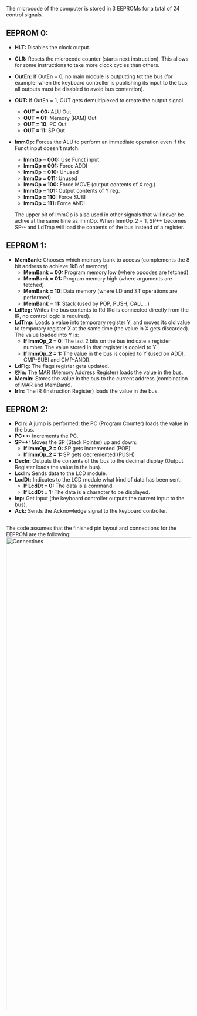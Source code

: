 The microcode of the computer is stored in 3 EEPROMs for a total of 24 control signals.

## EEPROM 0:
- **HLT:** Disables the clock output.
- **CLR:** Resets the microcode counter (starts next instruction). This allows for some instructions to take more clock cycles than others. 
- **OutEn:** If OutEn = 0, no main module is outputting tot the bus (for example: when the keyboard controller is publishing  its input to the bus, all outputs must be disabled to avoid bus contention).
- **OUT:** If OutEn = 1, OUT gets demultiplexed to create the output signal.
	- **OUT = 00:** ALU Out
	- **OUT = 01:** Memory (RAM) Out
	- **OUT = 10:** PC Out
	- **OUT = 11:** SP Out
- **ImmOp:** Forces the ALU to perform an immediate operation even if the Funct input doesn't match.
	- **ImmOp = 000:** Use Funct input
	- **ImmOp = 001:** Force ADDI
	- **ImmOp = 010:** Unused
	- **ImmOp = 011:** Unused
	- **ImmOp = 100:** Force MOVE (output contents of X reg.)
	- **ImmOp = 101:** Output contents of Y reg.
	- **ImmOp = 110:** Force SUBI
	- **ImmOp = 111:** Force ANDI
	
	The upper bit of ImmOp is also used in other signals that will never be active at the same time as ImmOp. When ImmOp_2 = 1, SP++ becomes SP-- and LdTmp will load the contents of the bus instead of a register.


## EEPROM 1:
- **MemBank:** Chooses which memory bank to access (complements the 8 bit address to achieve 1kB of memory):
	- **MemBank = 00:** Program memory low (where opcodes are fetched)
	- **MemBank = 01:** Program memory high (where arguments are fetched)
	- **MemBank = 10:** Data memory (where LD and ST operations are performed)
	- **MemBank = 11:** Stack (used by POP, PUSH, CALL...)
- **LdReg:** Writes the bus contents to Rd (Rd is connected directly from the IR, no control logic is required). 
- **LdTmp:** Loads a value into temporary register Y, and moves its old value to temporary register X at the same time (the value in X gets discarded). The value loaded into Y is:
	- **If ImmOp_2 = 0:** The last 2 bits on the bus indicate a register number. The value stored in that register is copied to Y.
	- **If ImmOp_2 = 1:** The value in the bus is copied to Y (used on ADDI, CMP-SUBI and CMP-ANDI).
- **LdFlg:** The flags register gets updated.
- **@In:** The MAR (Memory Address Register) loads the value in the bus.
- **MemIn:** Stores the value in the bus to the current address (combination of MAR and MemBank).
- **IrIn:** The IR (Instruction Register) loads the value in the bus.

## EEPROM 2:
- **PcIn:** A jump is performed: the PC (Program Counter) loads the value in the bus.
- **PC++:** Increments the PC. 
- **SP++:** Moves the SP (Stack Pointer) up and down:
	- **If ImmOp_2 = 0:** SP gets incremented (POP)
	- **If ImmOp_2 = 1:** SP gets decremented (PUSH)
- **DecIn:** Outputs the contents of the bus to the decimal display (Output Register loads the value in the bus).
- **LcdIn:** Sends data to the LCD module.
- **LcdDt:** Indicates to the LCD module what kind of data has been sent.
	- **If LcdDt = 0:** The data is a command.
	- **If LcdDt = 1:** The data is a character to be displayed.
- **Inp:** Get input (the keyboard controller outputs the current input to the bus).
- **Ack:** Sends the Acknowledge signal to the keyboard controller.


##

The code assumes that the finished pin layout and connections for the EEPROM are the following:
<img src="https://github.com/p-rivero/CESCA/blob/master/CESC%20Computer/EEPROM%20Programmer/Microcode/Pin%20connections.jpg?raw=true" alt="Connections" width="700" height="1286">

